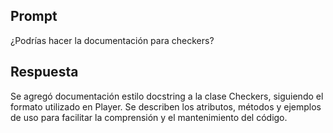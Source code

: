 ## Prompt

¿Podrías hacer la documentación para checkers?

## Respuesta

Se agregó documentación estilo docstring a la clase Checkers, siguiendo el formato utilizado en Player. Se describen los atributos, métodos y ejemplos de uso para facilitar la comprensión y el mantenimiento del código.
